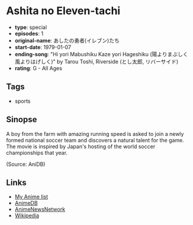 # Ashita no Eleven-tachi

-   **type**: special
-   **episodes**: 1
-   **original-name**: あしたの勇者(イレブン)たち
-   **start-date**: 1979-01-07
-   **ending-song**: "Hi yori Mabushiku Kaze yori Hageshiku (陽よりまぶしく 風よりはげしく)" by Tarou Toshi, Riverside (とし太郎, リバーサイド)
-   **rating**: G - All Ages

## Tags

-   sports

## Sinopse

A boy from the farm with amazing running speed is asked to join a newly formed national soccer team and discovers a natural talent for the game. The movie is inspired by Japan's hosting of the world soccer championships that year.

(Source: AniDB)

## Links

-   [My Anime list](https://myanimelist.net/anime/13947/Ashita_no_Eleven-tachi)
-   [AnimeDB](http://anidb.info/perl-bin/animedb.pl?show=anime&aid=6985)
-   [AnimeNewsNetwork](http://www.animenewsnetwork.com/encyclopedia/anime.php?id=23294)
-   [Wikipedia](https://ja.wikipedia.org/wiki/%E3%81%82%E3%81%97%E3%81%9F%E3%81%AE%E5%8B%87%E8%80%85%E3%81%9F%E3%81%A1)
